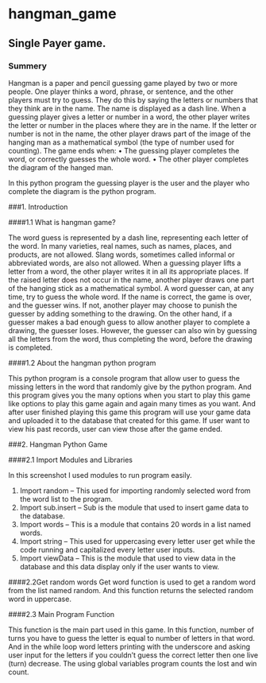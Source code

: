 # hangman_game
## Single Payer game.
### Summery

Hangman is a paper and pencil guessing game played by two or more people. One player thinks a word, phrase, or sentence, and the other players must try to guess. They do this by saying the letters or numbers that they think are in the name. The name is displayed as a dash line. When a guessing player gives a letter or number in a word, the other player writes the letter or number in the places where they are in the name. If the letter or number is not in the name, the other player draws part of the image of the hanging man as a mathematical symbol (the type of number used for counting).
The game ends when:
•	The guessing player completes the word, or correctly guesses the whole word.
•	The other player completes the diagram of the hanged man.

In this python program the guessing player is the user and the player who complete the diagram is the python program.

###1.	Introduction

####1.1 What is hangman game?

The word guess is represented by a dash line, representing each letter of the word. In many varieties, real names, such as names, places, and products, are not allowed. Slang words, sometimes called informal or abbreviated words, are also not allowed. When a guessing player lifts a letter from a word, the other player writes it in all its appropriate places. If the raised letter does not occur in the name, another player draws one part of the hanging stick as a mathematical symbol. A word guesser can, at any time, try to guess the whole word. If the name is correct, the game is over, and the guesser wins. If not, another player may choose to punish the guesser by adding something to the drawing. On the other hand, if a guesser makes a bad enough guess to allow another player to complete a drawing, the guesser loses. However, the guesser can also win by guessing all the letters from the word, thus completing the word, before the drawing is completed.

####1.2 About the hangman python program

This python program is a console program that allow user to guess the missing letters in the word that randomly give by the python program. And this program gives you the many options when you start to play this game like options to play this game again and again many times as you want. And after user finished playing this game this program will use your game data and uploaded it to the database that created for this game. If user want to view his past records, user can view those after the game ended. 

###2.	Hangman Python Game

####2.1 Import Modules and Libraries


In this screenshot I used modules to run program easily.
1.	Import random – This used for importing randomly selected word from the word list to the program.
2.	Import sub.insert – Sub is the module that used to insert game data to the database.
3.	Import words – This is a module that contains 20 words in a list named words.
4.	Import string – This used for uppercasing every letter user get while the code running and capitalized every letter user inputs. 
5.	Import viewData – This is the module that used to view data in the database and this data display only if the user wants to view.

####2.2Get random words
Get word function is used to get a random word from the list named random. And this function returns the selected random word in uppercase. 

####2.3 Main Program Function

 
This function is the main part used in this game. In this function, number of turns you have to guess the letter is equal to number of letters in that word. And in the while loop word letters printing with the underscore and asking user input for the letters if you couldn’t guess the correct letter then one live (turn) decrease. The using global variables program counts the lost and win count.





